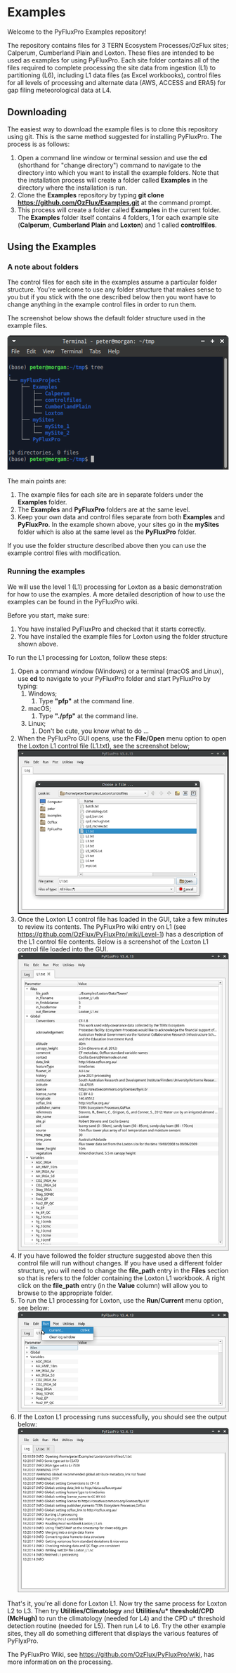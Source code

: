 # Examples
Welcome to the PyFluxPro Examples repository!

The repository contains files for 3 TERN Ecosystem Processes/OzFlux sites; Calperum, Cumberland Plain and Loxton.  These files are intended to be used as examples for using PyFluxPro.  Each site folder contains all of the files required to complete processing the site data from ingestion (L1) to partitioning (L6), including L1 data files (as Excel workbooks), control files for all levels of processing and alternate data (AWS, ACCESS and ERA5) for gap filing meteorological data at L4.

## Downloading

The easiest way to download the example files is to clone this repository using git. This is the same method suggested for installing PyFluxPro. The process is as follows:

1. Open a command line window or terminal session and use the **cd** (shorthand for "change directory") command to navigate to the directory into which you want to install the example folders. Note that the installation process will create a folder called **Examples** in the directory where the installation is run.
2. Clone the **Examples** repository by typing **git clone https://github.com/OzFlux/Examples.git** at the command prompt.
3. This process will create a folder called **Examples** in the current folder. The **Examples** folder itself contains 4 folders, 1 for each example site (**Calperum**, **Cumberland Plain** and **Loxton**) and 1 called **controlfiles**.

## Using the Examples

### A note about folders

The control files for each site in the examples assume a particular folder structure.  You're welcome to use any folder structure that makes sense to you but if you stick with the one described below then you wont have to change anything in the example control files in order to run them.

The screenshot below shows the default folder structure used in the example files.

![](images/examples_folder_structure.png?raw=true)

The main points are:

1. The example files for each site are in separate folders under the **Examples** folder.
2. The **Examples** and **PyFluxPro** folders are at the same level.
3. Keep your own data and control files separate from both **Examples** and **PyFluxPro**.  In the example shown above, your sites go in the **mySites** folder which is also at the same level as the **PyFluxPro** folder.

If you use the folder structure described above then you can use the example control files with modification.

### Running the examples

We will use the level 1 (L1) processing for Loxton as a basic demonstration for how to use the examples.  A more detailed description of how to use the examples can be found in the PyFluxPro wiki.

Before you start, make sure:

1. You have installed PyFluxPro and checked that it starts correctly.
2. You have installed the example files for Loxton using the folder structure shown above.

To run the L1 processing for Loxton, follow these steps:

1. Open a command window (Windows) or a terminal (macOS and Linux), use **cd** to navigate to your PyFluxPro folder and start PyFluxPro by typing:
   1. Windows;
      1. Type **"pfp"** at the command line.
   2. macOS;
      1. Type **"./pfp"** at the command line.
   3. Linux;
      1. Don't be cute, you know what to do ...
2. When the PyFluxPro GUI opens, use the **File/Open** menu option to open the Loxton L1 control file (L1.txt), see the screenshot below;
   ![](images/file_open_loxton_l1.png?raw=true)
3. Once the Loxton L1 control file has loaded in the GUI, take a few minutes to review its contents.  The PyFluxPro wiki entry on L1 (see https://github.com/OzFlux/PyFluxPro/wiki/Level-1) has a description of the L1 control file contents.  Below is a screenshot of the Loxton L1 control file loaded into the GUI.
   ![](images/loxton_l1_open_in_gui.png?raw=true)
4. If you have followed the folder structure suggested above then this control file will run without changes.  If you have used a different folder structure, you will need to change the **file_path** entry in the **Files** section so that is refers to the folder containing the Loxton L1 workbook.  A right click on the **file_path** entry (in the **Value** column) will allow you to browse to the appropriate folder.
5. To run the L1 processing for Loxton, use the **Run/Current** menu option, see below:
   ![](images/loxton_l1_run_current.png?raw=true)
6. If the Loxton L1 processing runs successfully, you should see the output below:
   ![](images/loxton_l1_run_output.png?raw=true)

That's it, you're all done for Loxton L1.  Now try the same process for Loxton L2 to L3.  Then try **Utilities/Climatology** and **Utilities/u\* threshold/CPD (McHugh)** to run the climatology (needed for L4) and the CPD u* threshold detection routine (needed for L5).  Then run L4 to L6.  Try the other example sites, they all do something different that displays the various features of PyFlyxPro.

The PyFluxPro Wiki, see https://github.com/OzFlux/PyFluxPro/wiki, has more information on the processing.
